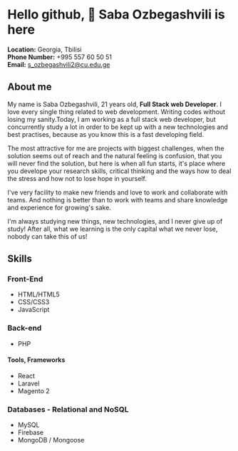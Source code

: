 # Hello github, :wave: Saba Ozbegashvili is here

**Location:** Georgia, Tbilisi  
**Phone Number:** +995 557 60 50 51    
**Email:** [s_ozbegashvili2@cu.edu.ge](mailto:s_ozbegashvili2@cu.edu.ge)  

## About me
My name is Saba Ozbegashvili, 21 years old, **Full Stack web Developer**.
I love every single thing related to web development. Writing codes without losing my sanity.Today, I am working as a full stack web developer, but concurrently study a lot in order to be kept up with a new technologies and best practises, because as you know this is a fast developing field.

The most attractive for me are projects with biggest challenges, when the solution seems out of reach and the natural feeling is confusion, that you will never find the solution, but here is when all fun starts, it's place where you develope your research skills, critical thinking and the ways how to deal the stress and how not to lose hope in yourself.

I've very facility to make new friends and love to work and collaborate with teams. And nothing is better than to work with teams and share knowledge and experience for growing's sake.

I'm always studying new things, new technologies, and I never give up of study! After all, what we learning is the only capital what we never lose, nobody can take this of us!

## Skills  

### Front-End  

* HTML/HTML5  
* CSS/CSS3  
* JavaScript  

### Back-end
* PHP

#### Tools, Frameworks 

* React
* Laravel
* Magento 2

### Databases - Relational and NoSQL  
* MySQL   
* Firebase  
* MongoDB  / Mongoose   
